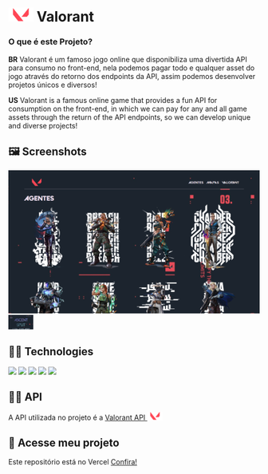 <h1 align="left"><img src="./src/assets/valorant-logo.png" width="50px"/> Valorant</h1>
<h3>O que é este Projeto?</h3>
<p>
  <strong>BR</strong> Valorant é um famoso jogo online que disponibiliza uma divertida API para consumo no front-end, nela podemos pagar todo e qualquer asset do jogo através do retorno dos endpoints da API, assim podemos desenvolver projetos únicos e diversos!
</p>
<p>
  <strong>US</strong> Valorant is a famous online game that provides a fun API for consumption on the front-end, in which we can pay for any and all game assets through the return of the API endpoints, so we can develop unique and diverse projects!
</p>
<h2 align="left">🖼️ Screenshots</h1>
<img src="./src/assets/main.png" />
<img src="./src/assets/maps.png" width="50px"/>
<h2 align="left">👨‍💻 Technologies</h1>
<p align="left">
  <img src="https://img.shields.io/badge/HTML5-E34F26?style=for-the-badge&logo=html5&logoColor=white"/>
  <img src="https://img.shields.io/badge/CSS3-1572B6?style=for-the-badge&logo=css3&logoColor=white"/>
  <img src="https://img.shields.io/badge/javascript%20-%23323330.svg?&style=for-the-badge&logo=javascript&logoColor=%23F7DF1E"/>
  <img src="https://img.shields.io/badge/react-%2335495e.svg?&style=for-the-badge&logo=react&logoColor=%2361DAFB"/>
  <img src="https://img.shields.io/badge/React_Router-CA4245?style=for-the-badge&logo=react-router&logoColor=white"/>
</p>
<h2 align="left">👨‍🔧 API</h1>
<p>A API utilizada no projeto é a <a href="https://valorant-api.com">Valorant API <img src="./src/assets/valorant-logo.png" width="30px"/></a></p>
<h2>🔗 Acesse meu projeto</h2>
<p>Este repositório está no Vercel <a href="https://valorant-three.vercel.app">Confira!</a></p>
